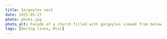 ```yaml
---
title: Gargoyles nest
date: 2025-05-27
photo: photo.jpg
photo_alt: Facade of a church filled with gargoyles viewed from below
tags: [Boring lines, Misc]
---
```

